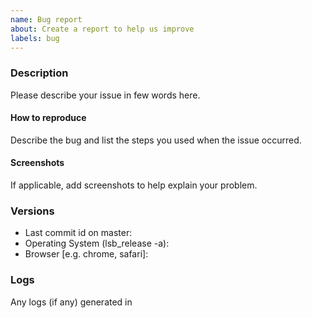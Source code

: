 ```yaml
---
name: Bug report
about: Create a report to help us improve
labels: bug
---
```


<!-- Before filling this issue, please read the wiki (https://github.com/Samagra-Development/x-admin/wiki)
and search if the bug do not already exists in the issues (https://github.com/Samagra-Development/x-admin/issues). -->

### Description

Please describe your issue in few words here.

#### How to reproduce

Describe the bug and list the steps you used when the issue occurred.

#### Screenshots

If applicable, add screenshots to help explain your problem.

### Versions

* Last commit id on master:
* Operating System (lsb_release -a):
* Browser [e.g. chrome, safari]:

### Logs

Any logs (if any) generated in
